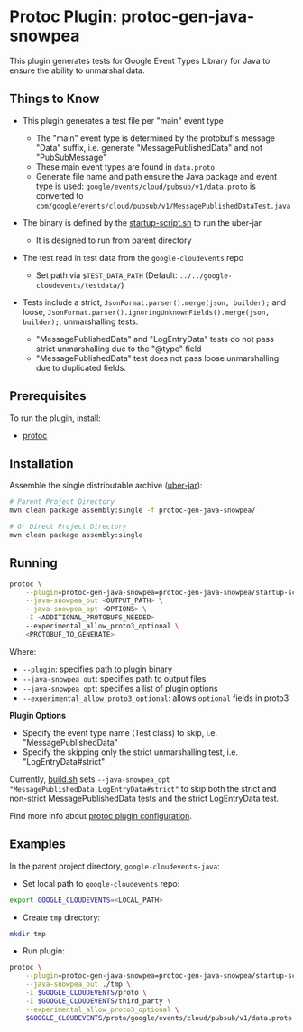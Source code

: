 # Protoc Plugin: protoc-gen-java-snowpea

This plugin generates tests for Google Event Types Library for Java to ensure the ability to unmarshal data.

## Things to Know

* This plugin generates a test file per "main" event type
    * The "main" event type is determined by the protobuf's message "Data" suffix, i.e. generate "MessagePublishedData" and not "PubSubMessage"
    * These main event types are found in `data.proto`
    * Generate file name and path ensure the Java package and event type is used: `google/events/cloud/pubsub/v1/data.proto` is converted to `com/google/events/cloud/pubsub/v1/MessagePublishedDataTest.java`

* The binary is defined by the [startup-script.sh](./startup-script.sh) to run the uber-jar
    * It is designed to run from parent directory

* The test read in test data from the `google-cloudevents` repo
    * Set path via `$TEST_DATA_PATH` (Default: `../../google-cloudevents/testdata/`)

* Tests include a strict, `JsonFormat.parser().merge(json, builder);` and loose, 
`JsonFormat.parser().ignoringUnknownFields().merge(json, builder);`, unmarshalling tests.
    * "MessagePublishedData" and "LogEntryData" tests do not pass strict unmarshalling due to the "@type" field
    * "MessagePublishedData" test does not pass loose unmarshalling due to duplicated fields. 


## Prerequisites

To run the plugin, install:

* [protoc](https://grpc.io/docs/protoc-installation/)


## Installation

Assemble the single distributable archive ([uber-jar](https://maven.apache.org/plugins/maven-assembly-plugin/descriptor-refs.html#jar-with-dependencies)):
```sh
# Parent Project Directory
mvn clean package assembly:single -f protoc-gen-java-snowpea/

# Or Direct Project Directory
mvn clean package assembly:single
```

## Running

```sh
protoc \
    --plugin=protoc-gen-java-snowpea=protoc-gen-java-snowpea/startup-script.sh \
    --java-snowpea_out <OUTPUT_PATH> \
    --java-snowpea_opt <OPTIONS> \
    -I <ADDITIONAL_PROTOBUFS_NEEDED>
    --experimental_allow_proto3_optional \
    <PROTOBUF_TO_GENERATE>
```

Where:

* `--plugin`: specifies path to plugin binary
* `--java-snowpea_out`: specifies path to output files
* `--java-snowpea_opt`: specifies a list of plugin options
* `--experimental_allow_proto3_optional`: allows `optional` fields in proto3

**Plugin Options**
* Specify the event type name (Test class) to skip, i.e. "MessagePublishedData"
* Specify the skipping only the strict unmarshalling test, i.e. "LogEntryData#strict"

Currently, [build.sh](../tools/build.sh) sets `--java-snowpea_opt "MessagePublishedData,LogEntryData#strict"` to skip
both the strict and non-strict MessagePublishedData tests and the strict LogEntryData test. 

Find more info about [protoc plugin configuration](https://developers.google.com/protocol-buffers/docs/reference/cpp/google.protobuf.compiler.plugin).

## Examples

In the parent project directory, `google-cloudevents-java`:

* Set local path to `google-cloudevents` repo:
```sh
export GOOGLE_CLOUDEVENTS=<LOCAL_PATH>
```

* Create `tmp` directory:
```sh
mkdir tmp
```

* Run plugin:
```sh
protoc \
    --plugin=protoc-gen-java-snowpea=protoc-gen-java-snowpea/startup-script.sh \
    --java-snowpea_out ./tmp \
    -I $GOOGLE_CLOUDEVENTS/proto \
    -I $GOOGLE_CLOUDEVENTS/third_party \
    --experimental_allow_proto3_optional \
    $GOOGLE_CLOUDEVENTS/proto/google/events/cloud/pubsub/v1/data.proto
```